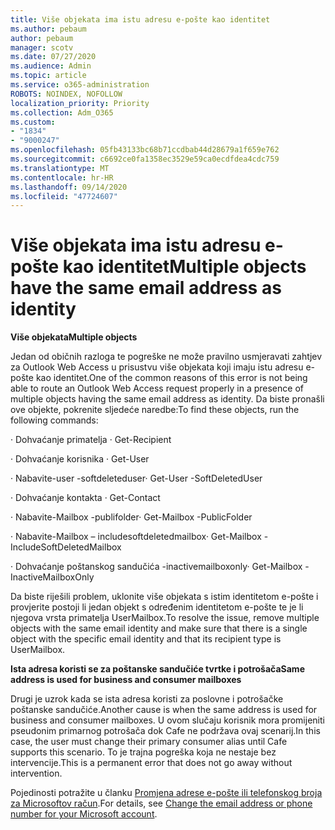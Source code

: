 ```yaml
---
title: Više objekata ima istu adresu e-pošte kao identitet
ms.author: pebaum
author: pebaum
manager: scotv
ms.date: 07/27/2020
ms.audience: Admin
ms.topic: article
ms.service: o365-administration
ROBOTS: NOINDEX, NOFOLLOW
localization_priority: Priority
ms.collection: Adm_O365
ms.custom:
- "1834"
- "9000247"
ms.openlocfilehash: 05fb43133bc68b71ccdbab44d28679a1f659e762
ms.sourcegitcommit: c6692ce0fa1358ec3529e59ca0ecdfdea4cdc759
ms.translationtype: MT
ms.contentlocale: hr-HR
ms.lasthandoff: 09/14/2020
ms.locfileid: "47724607"
---
```

# <a name="multiple-objects-have-the-same-email-address-as-identity"></a><span data-ttu-id="49994-102">Više objekata ima istu adresu e-pošte kao identitet</span><span class="sxs-lookup"><span data-stu-id="49994-102">Multiple objects have the same email address as identity</span></span>

<span data-ttu-id="49994-103">**Više objekata**</span><span class="sxs-lookup"><span data-stu-id="49994-103">**Multiple objects**</span></span>

<span data-ttu-id="49994-104">Jedan od običnih razloga te pogreške ne može pravilno usmjeravati zahtjev za Outlook Web Access u prisustvu više objekata koji imaju istu adresu e-pošte kao identitet.</span><span class="sxs-lookup"><span data-stu-id="49994-104">One of the common reasons of this error is not being able to route an Outlook Web Access request properly in a presence of multiple objects having the same email address as identity.</span></span> <span data-ttu-id="49994-105">Da biste pronašli ove objekte, pokrenite sljedeće naredbe:</span><span class="sxs-lookup"><span data-stu-id="49994-105">To find these objects, run the following commands:</span></span>

<span data-ttu-id="49994-106">· Dohvaćanje primatelja <email address></span><span class="sxs-lookup"><span data-stu-id="49994-106">· Get-Recipient <email address></span></span>

<span data-ttu-id="49994-107">· Dohvaćanje korisnika <email address></span><span class="sxs-lookup"><span data-stu-id="49994-107">· Get-User <email address></span></span>

<span data-ttu-id="49994-108">· Nabavite-user <email address> -softdeleteduser</span><span class="sxs-lookup"><span data-stu-id="49994-108">· Get-User <email address> -SoftDeletedUser</span></span>

<span data-ttu-id="49994-109">· Dohvaćanje kontakta <email address></span><span class="sxs-lookup"><span data-stu-id="49994-109">· Get-Contact <email address></span></span>

<span data-ttu-id="49994-110">· Nabavite-Mailbox <email address> -publifolder</span><span class="sxs-lookup"><span data-stu-id="49994-110">· Get-Mailbox <email address> -PublicFolder</span></span>

<span data-ttu-id="49994-111">· Nabavite-Mailbox <email address> – includesoftdeletedmailbox</span><span class="sxs-lookup"><span data-stu-id="49994-111">· Get-Mailbox <email address> -IncludeSoftDeletedMailbox</span></span>

<span data-ttu-id="49994-112">· Dohvaćanje poštanskog sandučića <email address> -inactivemailboxonly</span><span class="sxs-lookup"><span data-stu-id="49994-112">· Get-Mailbox <email address> -InactiveMailboxOnly</span></span>

<span data-ttu-id="49994-113">Da biste riješili problem, uklonite više objekata s istim identitetom e-pošte i provjerite postoji li jedan objekt s određenim identitetom e-pošte te je li njegova vrsta primatelja UserMailbox.</span><span class="sxs-lookup"><span data-stu-id="49994-113">To resolve the issue, remove multiple objects with the same email identity and make sure that there is a single object with the specific email identity and that its recipient type is UserMailbox.</span></span>

<span data-ttu-id="49994-114">**Ista adresa koristi se za poštanske sandučiće tvrtke i potrošača**</span><span class="sxs-lookup"><span data-stu-id="49994-114">**Same address is used for business and consumer mailboxes**</span></span>

<span data-ttu-id="49994-115">Drugi je uzrok kada se ista adresa koristi za poslovne i potrošačke poštanske sandučiće.</span><span class="sxs-lookup"><span data-stu-id="49994-115">Another cause is when the same address is used for business and consumer mailboxes.</span></span> <span data-ttu-id="49994-116">U ovom slučaju korisnik mora promijeniti pseudonim primarnog potrošača dok Cafe ne podržava ovaj scenarij.</span><span class="sxs-lookup"><span data-stu-id="49994-116">In this case, the user must change their primary consumer alias until Cafe supports this scenario.</span></span> <span data-ttu-id="49994-117">To je trajna pogreška koja ne nestaje bez intervencije.</span><span class="sxs-lookup"><span data-stu-id="49994-117">This is a permanent error that does not go away without intervention.</span></span>

<span data-ttu-id="49994-118">Pojedinosti potražite u članku [Promjena adrese e-pošte ili telefonskog broja za Microsoftov račun](https://support.microsoft.com/help/11545/microsoft-account-rename-your-personal-account).</span><span class="sxs-lookup"><span data-stu-id="49994-118">For details, see [Change the email address or phone number for your Microsoft account](https://support.microsoft.com/help/11545/microsoft-account-rename-your-personal-account).</span></span>